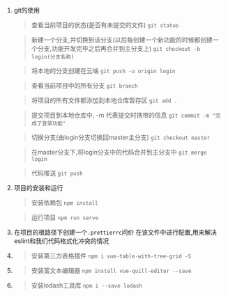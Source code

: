 1. git的使用
    > 查看当前项目的状态(是否有未提交的文件)
    `git status` 

    > 新建一个分支,并切换到该分支(以后每创建一个新功能的时候都创建一个分支,功能开发完毕之后再合并到主分支上)
    `git checkout -b login(分支名称)` 

    > 将本地的分支创建在云端
    `git push -u origin login`

    > 查看当前项目中的所有分支
    `git branch`

    > 将项目的所有文件都添加到本地仓库暂存区
    `git add .`

    > 提交项目到本地仓库中, -m 代表提交时携带的信息
    `git commit -m "完成了登录功能"`

    > 切换分支(由login分支切换回master主分支)
    `git checkout master`

    > 在master分支下,将login分支中的代码合并到主分支中
    `git merge login`

    > 代码推送
    `git push`

2. 项目的安装和运行
    > 安装依赖包
    `npm install`

    > 运行项目
    `npm run serve`

3. 在项目的根路径下创建一个`.prettierrc`问价
    在该文件中进行配置,用来解决eslint和我们代码格式化冲突的情况

4.  > 安装第三方表格插件 
    `npm i vue-table-with-tree-grid -S`

5.  > 安装富文本编辑器
    `npm install vue-quill-editor --save`

6.  > 安装lodash工具库
    `npm i --save lodash`
